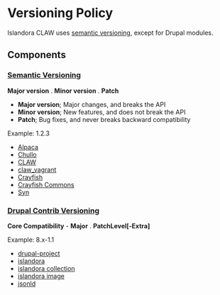 # Versioning Policy

Islandora CLAW uses [semantic versioning](http://semver.org/), except for Drupal modules.

## Components

### [Semantic Versioning](http://semver.org/)

**Major version** . **Minor version** . **Patch**

- **Major version**; Major changes, and breaks the API
- **Minor version**; New features, and does not break the API
- **Patch**; Bug fixes, and never breaks backward compatibility

Example: 1.2.3

* [Alpaca](https://github.com/Islandora-CLAW/alpaca)
* [Chullo](https://islandora-claw.github.io/CLAW/chullo)
* [CLAW](https://github.com/Islandora-CLAW/CLAW)
* [claw_vagrant](https://github.com/Islandora-CLAW/claw_vagrant)
* [Crayfish](https://islandora-claw.github.io/CLAW/Crayfish)
* [Crayfish Commons](https://islandora-claw.github.io/CLAW/Crayfish-Commons)
* [Syn](https://github.com/Islandora-CLAW/Syn)

### [Drupal Contrib Versioning](https://www.drupal.org/docs/8/choosing-a-drupal-version/what-do-version-numbers-mean-on-contributed-modules-and-themes)

**Core Compatibility** - **Major** . **PatchLevel[-Extra]**

Example: 8.x-1.1

* [drupal-project](https://github.com/Islandora-CLAW/drupal-project)
* [islandora](https://github.com/Islandora-CLAW/islandora)
* [islandora collection](https://github.com/Islandora-CLAW/islandora_collection)
* [islandora image](https://github.com/Islandora-CLAW/islandora_image)
* [jsonld](https://github.com/Islandora-CLAW/jsonld)
